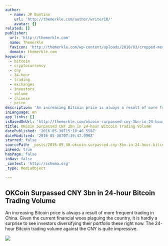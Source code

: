 ```yaml
---
author:
  - name: JP Buntinx
    url: 'http://themerkle.com/author/writer10/'
    avatar: {}
related: []
publisher:
  url: 'http://themerkle.com'
  name: Themerkle
  favicon: 'http://themerkle.com/wp-content/uploads/2016/03/cropped-merkle-white-1-192x192.png'
  domain: themerkle.com
keywords:
  - bitcoin
  - cryptocurrency
  - cny
  - 24-hour
  - trading
  - exchanges
  - investors
  - volume
  - chinese
  - price
description: 'An increasing Bitcoin price is always a result of more frequent trading in China. Given the current financial woes plaguing the country, it is hardly a surprise to see investors diversifying their portfolio these right now. The 24-hour Bitcoin trading volume against the CNY is quite impressive.'
inLanguage: en
app_links: []
isBasedOnUrl: 'http://themerkle.com/okcoin-surpassed-cny-3bn-in-24-hour-bitcoin-trading-volume/'
title: OKCoin Surpassed CNY 3bn in 24-hour Bitcoin Trading Volume
datePublished: '2016-05-30T15:10:46.558Z'
dateModified: '2016-05-30T07:39:47.996Z'
starred: false
sourcePath: _posts/2016-05-30-okcoin-surpassed-cny-3bn-in-24-hour-bitcoin-trading-volume.md
inFeed: true
hasPage: false
inNav: false
_context: 'http://schema.org'
_type: MediaObject

---
```

<article style=""><h1>OKCoin Surpassed CNY 3bn in 24-hour Bitcoin Trading Volume</h1><p>An increasing Bitcoin price is always a result of more frequent trading in China. Given the current financial woes plaguing the country, it is hardly a surprise to see investors diversifying their portfolio these right now. The 24-hour Bitcoin trading volume against the CNY is quite impressive.</p><img src="http://themerkle.com/wp-content/uploads/2016/05/shutterstock_333133175.jpg" /></article>